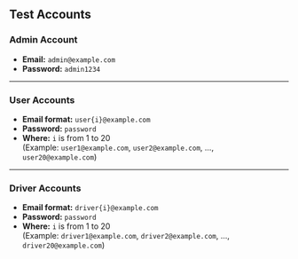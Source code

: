 ## Test Accounts

### Admin Account
- **Email:** `admin@example.com`
- **Password:** `admin1234`

---

### User Accounts
- **Email format:** `user{i}@example.com`
- **Password:** `password`
- **Where:** `i` is from 1 to 20  
  (Example: `user1@example.com`, `user2@example.com`, ..., `user20@example.com`)

---

### Driver Accounts
- **Email format:** `driver{i}@example.com`
- **Password:** `password`
- **Where:** `i` is from 1 to 20  
  (Example: `driver1@example.com`, `driver2@example.com`, ..., `driver20@example.com`)
